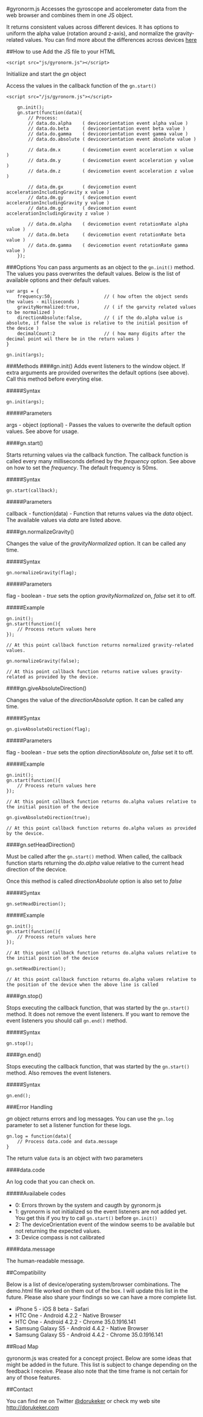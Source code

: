 #gyronorm.js
Accesses the gyroscope and accelerometer data from the web browser and combines them in one JS object.

It returns consistent values across different devices. It has options to uniform the alpha value (rotation around z-axis), and normalize the gravity-related values. You can find more about the differences across devices [here](http://dorukeker.com/know-thy-gyroscope-and-js-part-ii/)

##How to use
Add the JS file to your HTML

	<script src="js/gyronorm.js"></script>

Initialiize and start the <em>gn</em> object

Access the values in the callback function of the `gn.start()`

	<script src="/js/gyronorm.js"></script>
	
    	gn.init();
    	gn.start(function(data){
    		// Process:
			// data.do.alpha	( deviceorientation event alpha value )
			// data.do.beta		( deviceorientation event beta value )
			// data.do.gamma	( deviceorientation event gamma value )
			// data.do.absolute	( deviceorientation event absolute value )
		
			// data.dm.x		( devicemotion event acceleration x value )
			// data.dm.y		( devicemotion event acceleration y value )
			// data.dm.z		( devicemotion event acceleration z value )
		
			// data.dm.gx		( devicemotion event accelerationIncludingGravity x value )
			// data.dm.gy		( devicemotion event accelerationIncludingGravity y value )
			// data.dm.gz		( devicemotion event accelerationIncludingGravity z value )
			
			// data.dm.alpha	( devicemotion event rotationRate alpha value )
			// data.dm.beta		( devicemotion event rotationRate beta value )
			// data.dm.gamma	( devicemotion event rotationRate gamma value )
		});
	
###Options
You can pass arguments as an object to the `gn.init()` method. The values you pass overwrites the default values. Below is the list of available options and their default values.

	var args = {
		frequency:50,					// ( how often the object sends the values - milliseconds )
		gravityNormalized:true,			// ( if the garvity related values to be normalized )
		directionAbsolute:false,		// ( if the do.alpha value is absolute, if false the value is relative to the initial position of the device )
		decimalCount:2					// ( how many digits after the decimal point wil there be in the return values )
	}
	
	gn.init(args);

###Methods
####gn.init()
Adds event listeners to the window object. If extra arguments are provided overwrites the default options (see above). Call this method before everyting else.

#####Syntax

	gn.init(args);

#####Parameters

args - object (optional) - Passes the values to overwrite the default option values. See above for usage. 


		
####gn.start()

Starts returning values via the callback function. The callback function is called every many milliseconds defined by the <em>frequency</em> option. See above on how to set the <em>frequency</em>. The default frequency is 50ms. 

#####Syntax

	gn.start(callback);

#####Parameters

callback - function(data) - Function that returns values via the <em>data</em> object. The available values via <em>data</em> are listed above. 



####gn.normalizeGravity()

Changes the value of the <em>gravityNormalized</em> option. It can be called any time.

#####Syntax

	gn.normalizeGravity(flag);

#####Parameters

flag - boolean - <em>true</em> sets the option <em>gravityNormalized</em> on, <em>false</em> set it to off.

#####Example
	
	gn.init();
	gn.start(function(){
		// Process return values here
	});

	// At this point callback function returns normalized gravity-related values.

	gn.normalizeGravity(false);

	// At this point callback function returns native values gravity-related as provided by the device.		

####gn.giveAbsoluteDirection()

Changes the value of the <em>directionAbsolute</em> option. It can be called any time.

#####Syntax

	gn.giveAbsoluteDirection(flag);

#####Parameters

flag - boolean - <em>true</em> sets the option <em>directionAbsolute</em> on, <em>false</em> set it to off.

#####Example

	gn.init();
	gn.start(function(){
		// Process return values here
	});

	// At this point callback function returns do.alpha values relative to the initial position of the device

	gn.giveAbsoluteDirection(true);

	// At this point callback function returns do.alpha values as provided by the device.	

####gn.setHeadDirection()

Must be called after the `gn.start()` method. When called, the callback function starts returning the <em>do.alpha</em> value relative to the current head direction of the decvice.

Once this method is called <em>directionAbsolute</em> option is also set to <em>false</em>

#####Syntax

	gn.setHeadDirection();

#####Example

	gn.init();
	gn.start(function(){
		// Process return values here
	});

	// At this point callback function returns do.alpha values relative to the initial position of the device

	gn.setHeadDirection();

	// At this point callback function returns do.alpha values relative to the position of the device when the above line is called

####gn.stop()

Stops executing the callback function, that was started by the `gn.start()` method. It does not remove the event listeners. If you want to remove the event listeners you should call `gn.end()` method.

#####Syntax

	gn.stop();

####gn.end()

Stops executing the callback function, that was started by the `gn.start()` method. Also removes the event listeners.

#####Syntax

	gn.end();

###Error Handling

<em>gn</em> object returns errors and log messages. You can use the `gn.log` parameter to set a listener function for these logs.

	gn.log = function(data){
		// Process data.code and data.message
	}

The return value `data` is an object with two parameters

####data.code

An log code that you can check on.

#####Availabele codes

- 0: Errors thrown by the system and caugth by gyronorm.js
- 1: gyronorm is not initialized so the event listeners are not added yet. You get this if you try to call `gn.start()` before `gn.init()`
- 2: The deviceOrientation event of the window seems to be available but not returning the expected values.
- 3: Device compass is not calibrated

####data.message

The human-readable message.

##Compatibility

Below is a list of device/operating system/browser combinations. The demo.html file worked on them out of the box. I will update this list in the future. Please also share your findings so we can have a more complete list.

- iPhone 5 - iOS 8 beta - Safari
- HTC One - Android 4.2.2 - Native Browser
- HTC One - Android 4.2.2 - Chrome 35.0.1916.141
- Samsung Galaxy S5 - Android 4.4.2 - Native Browser
- Samsung Galaxy S5 - Android 4.4.2 - Chrome 35.0.1916.141

##Road Map

gyronorm.js was created for a concept project. Below are some ideas that might be added in the future. This list is subject to change depending on the feedback I receive. Please also note that the time frame is not certain for any of those features.

##Contact

You can find me on Twitter [@dorukeker](https://twitter.com/dorukeker) or check my web site http://dorukeker.com
